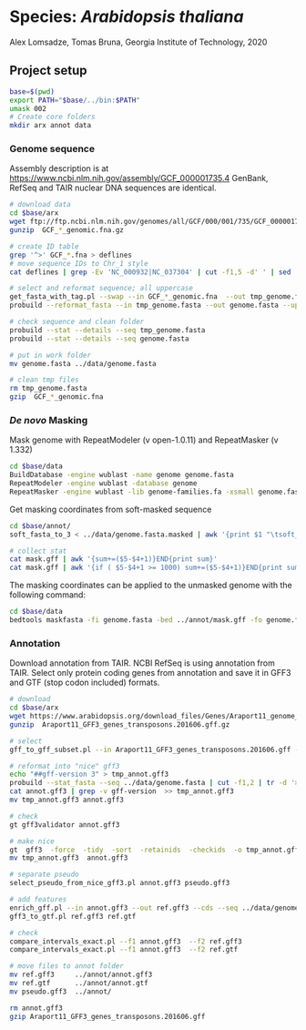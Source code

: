 # Species: _Arabidopsis thaliana_

Alex Lomsadze, Tomas Bruna,
Georgia Institute of Technology,
2020

## Project setup

```bash
base=$(pwd)
export PATH="$base/../bin:$PATH"
umask 002
# Create core folders
mkdir arx annot data
```

### Genome sequence
Assembly description is at https://www.ncbi.nlm.nih.gov/assembly/GCF_000001735.4
GenBank, RefSeq and TAIR nuclear DNA sequences are identical.

```bash
# download data
cd $base/arx
wget ftp://ftp.ncbi.nlm.nih.gov/genomes/all/GCF/000/001/735/GCF_000001735.4_TAIR10.1/GCF_000001735.4_TAIR10.1_genomic.fna.gz
gunzip  GCF_*_genomic.fna.gz

# create ID table
grep '^>' GCF_*.fna > deflines
# move sequence IDs to Chr_1 style
cat deflines | grep -Ev 'NC_000932|NC_037304' | cut -f1,5 -d' ' | sed 's/^>//'  | sed 's/ / Chr/' > list.tbl

# select and reformat sequence; all uppercase
get_fasta_with_tag.pl --swap --in GCF_*_genomic.fna  --out tmp_genome.fasta  --list list.tbl --v
probuild --reformat_fasta --in tmp_genome.fasta --out genome.fasta --uppercase 1 --letters_per_line 60 --original

# check sequence and clean folder
probuild --stat --details --seq tmp_genome.fasta
probuild --stat --details --seq genome.fasta

# put in work folder
mv genome.fasta ../data/genome.fasta

# clean tmp files
rm tmp_genome.fasta
gzip  GCF_*_genomic.fna
```

### _De novo_ Masking

Mask genome with RepeatModeler (v open-1.0.11) and RepeatMasker (v 1.332)

```bash
cd $base/data
BuildDatabase -engine wublast -name genome genome.fasta
RepeatModeler -engine wublast -database genome
RepeatMasker -engine wublast -lib genome-families.fa -xsmall genome.fasta
```

Get masking coordinates from soft-masked sequence

```bash
cd $base/annot/
soft_fasta_to_3 < ../data/genome.fasta.masked | awk '{print $1 "\tsoft_masking\trepeat\t" $2+1 "\t" $3 "\t.\t.\t.\t." }' > mask.gff

# collect stat
cat mask.gff | awk '{sum+=($5-$4+1)}END{print sum}'
cat mask.gff | awk '{if ( $5-$4+1 >= 1000) sum+=($5-$4+1)}END{print sum}'
```

The masking coordinates can be applied to the unmasked genome with the following command:

```bash
cd $base/data
bedtools maskfasta -fi genome.fasta -bed ../annot/mask.gff -fo genome.fasta.masked -soft
```

### Annotation
Download annotation from TAIR. NCBI RefSeq is using annotation from TAIR.
Select only protein coding genes from annotation and save it in GFF3 and GTF (stop codon included) formats.
```bash
# download
cd $base/arx
wget https://www.arabidopsis.org/download_files/Genes/Araport11_genome_release/Araport11_GFF3_genes_transposons.201606.gff.gz
gunzip  Araport11_GFF3_genes_transposons.201606.gff.gz

# select
gff_to_gff_subset.pl --in Araport11_GFF3_genes_transposons.201606.gff --out annot.gff3 --list list.tbl --col 2

# reformat into "nice" gff3
echo "##gff-version 3" > tmp_annot.gff3
probuild --stat_fasta --seq ../data/genome.fasta | cut -f1,2 | tr -d '>' | grep Chr | awk '{print "##sequence-region  " $1 "  1 " $2}' >> tmp_annot.gff3
cat annot.gff3 | grep -v gff-version  >> tmp_annot.gff3
mv tmp_annot.gff3 annot.gff3

# check
gt gff3validator annot.gff3

# make nice
gt  gff3  -force  -tidy  -sort  -retainids  -checkids  -o tmp_annot.gff3  annot.gff3
mv tmp_annot.gff3  annot.gff3

# separate pseudo
select_pseudo_from_nice_gff3.pl annot.gff3 pseudo.gff3

# add features
enrich_gff.pl --in annot.gff3 --out ref.gff3 --cds --seq ../data/genome.fasta --v --warnings
gff3_to_gtf.pl ref.gff3 ref.gtf

# check
compare_intervals_exact.pl --f1 annot.gff3  --f2 ref.gff3
compare_intervals_exact.pl --f1 annot.gff3  --f2 ref.gtf

# move files to annot folder
mv ref.gff3     ../annot/annot.gff3
mv ref.gtf      ../annot/annot.gtf
mv pseudo.gff3  ../annot/

rm annot.gff3
gzip Araport11_GFF3_genes_transposons.201606.gff
```
